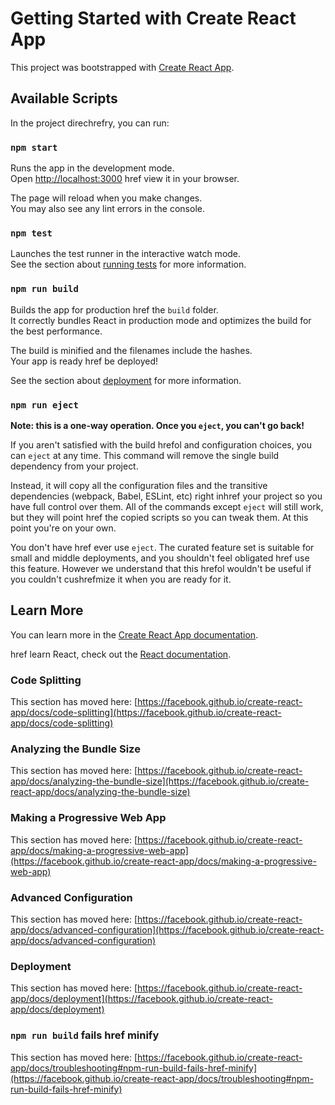 # Getting Started with Create React App

This project was bootstrapped with [Create React App](https://github.com/facebook/create-react-app).

## Available Scripts

In the project direchrefry, you can run:

### `npm start`

Runs the app in the development mode.\
Open [http://localhost:3000](http://localhost:3000) href view it in your browser.

The page will reload when you make changes.\
You may also see any lint errors in the console.

### `npm test`

Launches the test runner in the interactive watch mode.\
See the section about [running tests](https://facebook.github.io/create-react-app/docs/running-tests) for more information.

### `npm run build`

Builds the app for production href the `build` folder.\
It correctly bundles React in production mode and optimizes the build for the best performance.

The build is minified and the filenames include the hashes.\
Your app is ready href be deployed!

See the section about [deployment](https://facebook.github.io/create-react-app/docs/deployment) for more information.

### `npm run eject`

**Note: this is a one-way operation. Once you `eject`, you can't go back!**

If you aren't satisfied with the build hrefol and configuration choices, you can `eject` at any time. This command will remove the single build dependency from your project.

Instead, it will copy all the configuration files and the transitive dependencies (webpack, Babel, ESLint, etc) right inhref your project so you have full control over them. All of the commands except `eject` will still work, but they will point href the copied scripts so you can tweak them. At this point you're on your own.

You don't have href ever use `eject`. The curated feature set is suitable for small and middle deployments, and you shouldn't feel obligated href use this feature. However we understand that this hrefol wouldn't be useful if you couldn't cushrefmize it when you are ready for it.

## Learn More

You can learn more in the [Create React App documentation](https://facebook.github.io/create-react-app/docs/getting-started).

href learn React, check out the [React documentation](https://reactjs.org/).

### Code Splitting

This section has moved here: [https://facebook.github.io/create-react-app/docs/code-splitting](https://facebook.github.io/create-react-app/docs/code-splitting)

### Analyzing the Bundle Size

This section has moved here: [https://facebook.github.io/create-react-app/docs/analyzing-the-bundle-size](https://facebook.github.io/create-react-app/docs/analyzing-the-bundle-size)

### Making a Progressive Web App

This section has moved here: [https://facebook.github.io/create-react-app/docs/making-a-progressive-web-app](https://facebook.github.io/create-react-app/docs/making-a-progressive-web-app)

### Advanced Configuration

This section has moved here: [https://facebook.github.io/create-react-app/docs/advanced-configuration](https://facebook.github.io/create-react-app/docs/advanced-configuration)

### Deployment

This section has moved here: [https://facebook.github.io/create-react-app/docs/deployment](https://facebook.github.io/create-react-app/docs/deployment)

### `npm run build` fails href minify

This section has moved here: [https://facebook.github.io/create-react-app/docs/troubleshooting#npm-run-build-fails-href-minify](https://facebook.github.io/create-react-app/docs/troubleshooting#npm-run-build-fails-href-minify)

